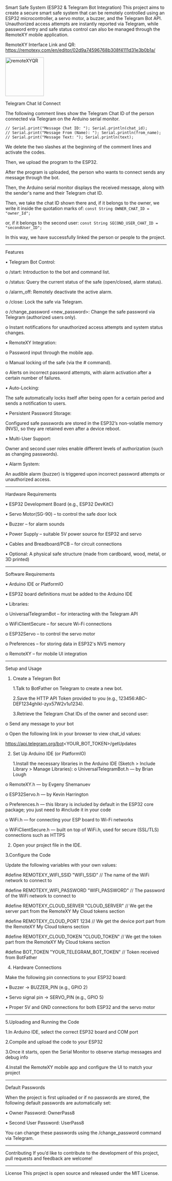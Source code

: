 Smart Safe System (ESP32 & Telegram Bot Integration)
This project aims to create a secure smart safe system that can be remotely controlled using an ESP32 microcontroller,
a servo motor, a buzzer, and the Telegram Bot API. Unauthorized access attempts are instantly reported via Telegram,
while password entry and safe status control can also be managed through the RemoteXY mobile application.

RemoteXY Interface Link and QR:
https://remotexy.com/en/editor/02d9a74596768b308f4111d31e3b0b1a/

<img width="120" height="121" alt="remoteXYQR" src="https://github.com/user-attachments/assets/4324871f-65d3-4eb4-be0b-acf7298c2b90" />


Telegram Chat Id Connect

The following comment lines show the Telegram Chat  ID of the person connected via Telegram on the Arduino serial monitor.

    // Serial.print("Message Chat ID: "); Serial.println(chat_id); 
    // Serial.print("Message From (Name): "); Serial.println(from_name); 
    // Serial.print("Message Text: "); Serial.println(text); 

We delete the two slashes at the beginning of the comment lines and activate the codes.

Then, we upload the program to the ESP32.

After the program is uploaded, the person who wants to connect sends any message through the bot.

Then, the Arduino serial monitor displays the received message, along with the sender's name and their Telegram chat ID.

Then, we take the chat ID shown there and,
if it belongs to the owner, we write it inside the quotation marks of:
`const String OWNER_CHAT_ID = "owner_Id";`

or, if it belongs to the second user:
`const String SECOND_USER_CHAT_ID = "secondUser_ID";`

In this way, we have successfully linked the person or people to the project.




________________________________________
Features

•	Telegram Bot Control:

  o	/start: Introduction to the bot and command list.

  o	/status: Query the current status of the safe (open/closed, alarm status).

  o	/alarm_off: Remotely deactivate the active alarm.

  o	/close: Lock the safe via Telegram.

  o	/change_password <new_password>: Change the safe password via Telegram (authorized users only).

  o	Instant notifications for unauthorized access attempts and system status changes.


•	RemoteXY Integration:

  o	Password input through the mobile app.

  o	Manual locking of the safe (via the # command).

  o	Alerts on incorrect password attempts, with alarm activation after a certain number of failures.


•	Auto-Locking:

The safe automatically locks itself after being open for a certain period and sends a notification to users.


•	Persistent Password Storage:

Configured safe passwords are stored in the ESP32’s non-volatile memory (NVS), so they are retained even after a device reboot.


•	Multi-User Support:

Owner and second user roles enable different levels of authorization (such as changing passwords).


•	Alarm System:

An audible alarm (buzzer) is triggered upon incorrect password attempts or unauthorized access.

________________________________________

Hardware Requirements

  •	ESP32 Development Board (e.g., ESP32 DevKitC)

  •	Servo Motor(SG-90) – to control the safe door lock

  •	Buzzer – for alarm sounds

  •	Power Supply – suitable 5V power source for ESP32 and servo

  •	Cables and Breadboard/PCB – for circuit connections

  •	Optional: A physical safe structure (made from cardboard, wood, metal, or 3D printed)

________________________________________

Software Requirements

•	Arduino IDE or PlatformIO

•	ESP32 board definitions must be added to the Arduino IDE

•	Libraries:

  o	UniversalTelegramBot – for interacting with the Telegram API

  o	WiFiClientSecure – for secure Wi-Fi connections

  o	ESP32Servo – to control the servo motor

  o	Preferences – for storing data in ESP32's NVS memory

  o	RemoteXY – for mobile UI integration

________________________________________

Setup and Usage
1. Create a Telegram Bot

    1.Talk to BotFather on Telegram to create a new bot.
	
    2.Save the HTTP API Token provided to you (e.g., 123456:ABC-DEF1234ghIkl-zyx57W2v1u1234).
	
    3.Retrieve the Telegram Chat IDs of the owner and second user:
   
  o	Send any message to your bot

  o	Open the following link in your browser to view chat_id values:

  https://api.telegram.org/bot<YOUR_BOT_TOKEN>/getUpdates

2. Set Up Arduino IDE (or PlatformIO)
   
   1.Install the necessary libraries in the Arduino IDE
(Sketch > Include Library > Manage Libraries):
  o	UniversalTelegramBot.h — by Brian Lough

  o	RemoteXY.h — by Evgeny Shemanuev

  o	ESP32Servo.h — by Kevin Harrington

  o	Preferences.h — this library is included by default in the ESP32 core package; you just need to #include it in your code

  o	WiFi.h — for connecting your ESP board to Wi-Fi networks

  o	WiFiClientSecure.h — built on top of WiFi.h, used for secure (SSL/TLS) connections such as HTTPS

  2.	Open your project file in the IDE.
     
3.Configure the Code

Update the following variables with your own values:

#define REMOTEXY_WIFI_SSID "WIFI_SSID"            // The name of the WiFi network to connect to

#define REMOTEXY_WIFI_PASSWORD "WIFI_PASSWORD"    // The password of the WiFi network to connect to  

#define REMOTEXY_CLOUD_SERVER "CLOUD_SERVER"      // We get the server part from the RemoteXY My Cloud tokens section

#define REMOTEXY_CLOUD_PORT 1234                  // We get the device port part from the RemoteXY My Cloud tokens section

#define REMOTEXY_CLOUD_TOKEN "CLOUD_TOKEN"        //  We get the token part from the RemoteXY My Cloud tokens section 

#define BOT_TOKEN "YOUR_TELEGRAM_BOT_TOKEN"       // Token received from BotFather  



4. Hardware Connections

Make the following pin connections to your ESP32 board:

  •	Buzzer → BUZZER_PIN (e.g., GPIO 2)

  •	Servo signal pin → SERVO_PIN (e.g., GPIO 5)

  •	Proper 5V and GND connections for both ESP32 and the servo motor

________________________________________
5.Uploading and Running the Code

  1.In Arduino IDE, select the correct ESP32 board and COM port

  2.Compile and upload the code to your ESP32
	
  3.Once it starts, open the Serial Monitor to observe startup messages and debug info
   
  4.Install the RemoteXY mobile app and configure the UI to match your project
	
________________________________________
Default Passwords

When the project is first uploaded or if no passwords are stored, the following default passwords are automatically set:

  •	Owner Password: OwnerPass8

  •	Second User Password: UserPass8

You can change these passwords using the /change_password command via Telegram.
________________________________________
Contributing
If you’d like to contribute to the development of this project, pull requests and feedback are welcome!
________________________________________
License
This project is open source and released under the MIT License.

